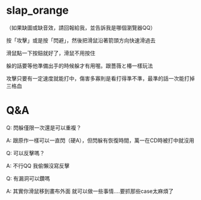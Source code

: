 # slap_orange

（如果缺圖或缺音效，請回報給我，並告訴我是哪個瀏覽器QQ）

按「攻擊」或是按「閃避」，然後把滑鼠沿著箭頭方向快速滑過去

滑鼠點一下按鈕就好了，滑鼠不用按住

躲的話要等他準備出手的時候躲才有用喔。跟薔薇と椿一樣玩法

攻擊只要有一定速度就能打中，傷害多寡則是看打得準不準，最準的話一次能打掉三格血

# Q&A

Q: 閃躲僅限一次還是可以重複？

A: 跟原作一樣可以一直閃（硬A），但閃躲有恢復時間，萬一在CD時被打中就沒用

Q: 可以反擊嗎？

A: 不行QQ 我偷懶沒寫反擊

Q: 有漏洞可以鑽嗎

A: 其實你滑鼠移到畫布外面 就可以做一些事情....要抓那些case太麻煩了
